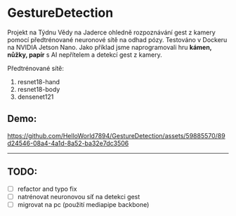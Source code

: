 # GestureDetection


Projekt na Týdnu Vědy na Jaderce ohledně rozpoznávání gest z kamery pomocí předtrénované neuronové sítě na odhad pózy. Testováno v Dockeru na NVIDIA Jetson Nano.
Jako příklad jsme naprogramovali hru **kámen, nůžky, papír** s AI nepřítelem a detekcí gest z kamery.

Předtrénované sítě:
1. resnet18-hand
2. resnet18-body
3. densenet121

## Demo:

https://github.com/HelloWorld7894/GestureDetection/assets/59885570/89d24546-08a4-4a1d-8a52-ba32e7dc3506

---

## TODO:
- [ ] refactor and typo fix
- [ ] natrénovat neuronovou síť na detekci gest
- [ ] migrovat na pc (použití mediapipe backbone)
